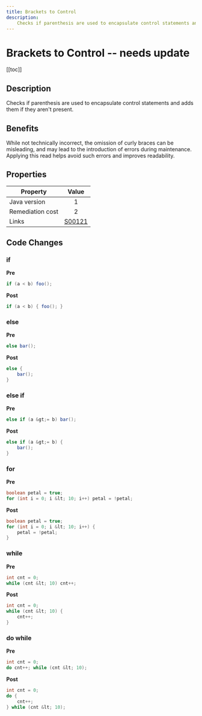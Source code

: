 ```yaml
---
title: Brackets to Control
description:
    Checks if parenthesis are used to encapsulate control statements and adds them if they aren't present.
---
```



# Brackets to Control -- needs update

[[toc]]

## Description

Checks if parenthesis are used to encapsulate control statements and adds them if they aren't present.

## Benefits

While not technically incorrect, the omission of curly braces can be misleading, and may lead to the introduction of errors during maintenance. Applying this read helps avoid such errors and improves readability.

## Properties

| Property      | Value |
| ------------- |:-------------:|
| Java version      | 1 |
| Remediation cost      | 2 |
| Links | [S00121](https://sonarcloud.io/organizations/default/rules#rule_key=squid%3AS00121) |

## Code Changes

### if

__Pre__

``` java
if (a < b) foo();
```

__Post__

``` java
if (a < b) { foo(); }
```

### else

__Pre__

``` java
else bar();
```
__Post__ 

``` java
else {
    bar();
}
```
### else if

__Pre__

``` java
else if (a &gt;= b) bar();
```
__Post__ 

``` java
else if (a &gt;= b) {
    bar();
}
```

### for

__Pre__
``` java
boolean petal = true;
for (int i = 0; i &lt; 10; i++) petal = !petal;
```
__Post__
``` java
boolean petal = true;
for (int i = 0; i &lt; 10; i++) {
    petal = !petal;
}
```

### while

__Pre__
``` java
int cnt = 0;
while (cnt &lt; 10) cnt++;
```
__Post__
``` java
int cnt = 0;
while (cnt &lt; 10) {
    cnt++;
}
```
### do while

__Pre__
``` java
int cnt = 0;
do cnt++; while (cnt &lt; 10);
```
__Post__
``` java
int cnt = 0;
do {
    cnt++; 
} while (cnt &lt; 10);
```
